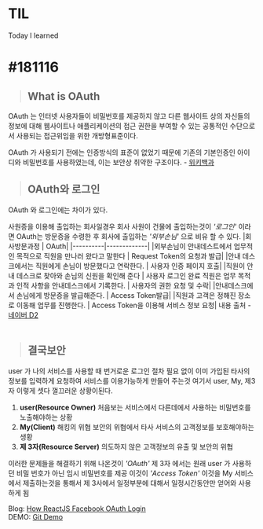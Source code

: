 # TIL
Today I learned

#181116
=========

> ## What is OAuth

OAuth 는 인터넷 사용자들이 비밀번호를 제공하지 않고 다른 웹사이트 상의 자신들의 정보에 대해 웹사이트나 애플리케이션의 접근 권한을 부여할 수 있는 공통적인 수단으로서 사용되는 접근위임을 위한 개방형표준이다.

OAuth 가 사용되기 전에는 인증방식의 표준이 없었기 때문에 기존의 기본인증인 아이디와 비밀번호를 사용하였는데, 이는 보안상 취약한 구조이다. - [위키백과](https://ko.wikipedia.org/wiki/OAuth)

> ## OAuth와 로그인

OAuth 와 로그인에는 차이가 있다.

사원증을 이용해 출입하는 회사일경우 회사 사원이 건물에 출입하는것이 *'로그인'* 이라면 OAuth는 방문증을 수령한 후 회사에 출입하는 *'외부손님'* 으로 비유 할 수 있다.
|회사방문과정 | OAuth|
|----------|-------------|
|외부손님이 안내데스트에서 업무적인 목적으로 직원을 만나러 왔다고 말한다 | Request Token의 요청과 발급|
|안내 데스크에서는 직원에게 손님이 방문했다고 연락한다. | 사용자 인증 페이지 호출|
|직원이 안내 데스크로 찾아와 손님의 신원을 확인해 준다 | 사용자 로그인 완료
직원은 업무 목적과 인적 사항을 안내데스크에서 기록한다. | 사용자의 권한 요청 및 수락|
|안내데스크에서 손님에게 방문증을 발급해준다. | Access Token발급|
|직원과 고객은 정해진 장소로 이동해 업무를 진행한다. | Access Token을 이용해 서비스 정보 요청|
내용 출처 - [네이버 D2](https://d2.naver.com/helloworld/24942)
<br/><br/>

> ## 결국보안
user 가 나의 서비스를 사용할 때 번거로운 로그인 절차 필요 없이 이미 가입된 타사의 정보를 입력하게 요청하여 서비스를 이용가능하게 만들어 주는것 여기서 user, My, 제3자 이렇게 셋다 껄끄러운 상황이된다.
1. **user(Resource Owner)** 처음보는 서비스에서 다른데에서 사용하는 비밀번호를 노출해야하는 상황
2. **My(Client)** 해킹의 위협 보안의 위협에서 타사 서비스의 고객정보를 보호해야하는 생황
3. **제 3자(Resource Server)** 의도하지 않은 고객정보의 유출 및 보안의 위협

이러한 문제들을 해결하기 위해 나온것이 *'OAuth'* 제 3자 에서는 원래 user 가 사용하던 비밀 번호가 아닌 임시 비밀번호를 제공 이것이 *'Access Token'* 이것을 My 서비스에서 제출하는것을 통해서 제 3사에서 일정부분에 대해서 일정시간동안만 얻어와 사용하게 됨
<br/>

Blog: [How ReactJS Facebook OAuth Login](http://code-reading.tistory.com/65)<br/>
DEMO: [Git Demo](https://kangyongseok.github.io/Facebook-Login/)
